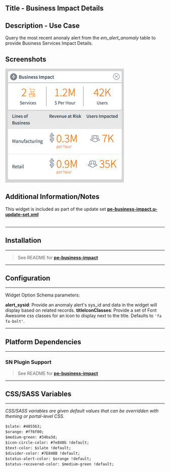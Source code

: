 ## Title - Business Impact Details

## Description - Use Case

Query the most recent anonaly alert from the *em_alert_anomaly* table to provide Business Services Impact Details.

## Screenshots
![alt text](../images/pe-business-impact-1b.png "expanded")

## Additional Information/Notes 
This widget is included as part of the update set **[pe-business-impact.u-update-set.xml](../pe-business-impact/pe-business-impact.u-update-set.xml)** <br/><br/>

---
## Installation
---
> See README for **[pe-business-impact](../pe-business-impact/README.md)** 
---
## Configuration
---
Widget Option Schema parameters:

**alert_sysid**: Provide an anomaly alert's sys_id and data in the widget will display based on related records.
**titleIconClasses**: Provide a set of Font Awesome css classes for an icon to display next to the title. Defaults to `'fa fa-bolt'`.

---
## Platform Dependencies
---
### SN Plugin Support
> See README for **[pe-business-impact](../pe-business-impact/README.md)**
---
## CSS/SASS Variables
---
_CSS/SASS variables are given default values that can be overridden with theming or portal-level CSS._

`$slate: #485563;`<br/>
`$orange: #ff6f00;`<br/>
`$medium-green: #34ba3d;`<br/>
`$icon-circle-color: #7e848b !default;`<br/>
`$text-color: $slate !default;`<br/>
`$divider-color: #7E848B !default;`<br/>
`$status-alert-color: $orange !default;`<br/>
`$status-recovered-color: $medium-green !default;`<br/>
